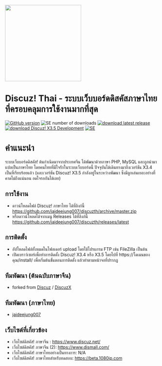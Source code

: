 [<img src="https://raw.githubusercontent.com/jaideejung007/discuzth/v3.5/upload/static/image/common/logo.svg" width="250"/>](logo.svg)

# Discuz! Thai - ระบบเว็บบอร์ดดิสคัสภาษาไทย ที่ครอบคลุมการใช้งานมากที่สุด

[![GitHub version](https://img.shields.io/github/v/release/jaideejung007/discuzth.svg)](https://github.com/jaideejung007/discuzth)
![SE number of downloads](https://img.shields.io/github/downloads/jaideejung007/discuzth/latest/total.svg)
[![download latest release](https://img.shields.io/badge/Discuz!%20X3.4-Download-success.svg)](https://github.com/jaideejung007/discuzth/releases/latest)
[![download Discuz! X3.5 Development](https://img.shields.io/badge/Discuz!%20X3.5-Download-critical.svg)](https://github.com/jaideejung007/discuzth/tree/v3.5) 
[![SE](https://img.shields.io/badge/LINE%20OPENCHAT%20Discuz!%20Thai-Join%20Chat-brightgreen.svg)](https://line.me/ti/g2/aQG_0-x6WcphQ4ChUDul9Q "LINE OPENCHAT Discuz! Thai (ดิสคัสภาษาไทย)")

# คำแนะนำ #
ระบบเว็บบอร์ดดิสคัส! ต้นกำเนิดมาจากประเทศจีน ได้พัฒนาด้วยภาษา PHP, MySQL และถูกนำมาแปลเป็นภาษาไทย โดยคนไทยที่มีใจรักในระบบเว็บบอร์ดนี้ ปัจจุบันได้เดินทางมาถึงเวอร์ชัน X3.4 เป็นที่เรียบร้อยแล้ว (และเวอร์ชัน Discuz! X3.5 กำลังอยู่ในระหว่างพัฒนา ซึ่งมีลูกเล่นเยอะอย่างที่คาดไม่ถึงแน่นอน อดใจรอกันได้เลย)

## การใช้งาน
* ดาวน์โหลดไฟล์ Discuz! ภาษาไทย ได้ที่ลิงก์นี้ https://github.com/jaideejung007/discuzth/archive/master.zip
* หรือดาวน์โหลดได้จากเมนู Releases ได้ที่ลิงก์นี้ https://github.com/jaideejung007/discuzth/releases/latest

## การติดตั้ง
* อัปโหลดไฟล์ทั้งหมดในโฟลเดอร์ upload โดยใช้โปรแกรม FTP เช่น FileZilla เป็นต้น
* เปิดเบราว์เซอร์เพื่อทำการติดตั้ง Discuz! X3.4 หรือ X3.5 โดยไปที่ https://โดเมนของคุณ/install/ เพื่อเริ่มต้นขั้นตอนการติดตั้ง แล้วทำตามหน้าจอที่ปรากฏ

## ทีมพัฒนา (ต้นฉบับภาษาจีน) 
* forked from [Discuz](https://gitee.com/Discuz) / [DiscuzX](https://gitee.com/Discuz/DiscuzX) 

## ทีมพัฒนา (ภาษาไทย) 
* [jaideejung007](https://github.com/jaideejung007/)

## เว็บไซต์ที่เกี่ยวข้อง 
* เว็บไซต์ดิสคัส! ภาษาจีน : https://www.discuz.net/
* เว็บไซต์ดิสคัส! ภาษาจีน (2): https://www.dismall.com/
* เว็บไซต์ดิสคัส! ภาษาไทยอย่างเป็นทางการ: N/A
* เว็บไซต์ดิสคัส! ภาษาไทยสำหรับทดสอบ: https://beta.1080ip.com
